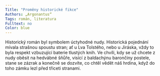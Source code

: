 ```yaml
---
Title: "Proměny historické fikce"
Authors: „Argonantus“
Tags: román, literatura
Fulltext: no
Color: blue
---
```

Historický román byl symbolem úctyhodné
nudy. Historická pojednání mívala
strašnou spoustu stran; ať u Lva Tolstého,
nebo u Jiráska, vždy to byla respekt vzbuzující
baterie tlustých knih. Ve chvíli, kdy
se už chcete z nudy oběsit na hedvábné
šňůře, visící z baldachýnu barončiny postele,
stane se zázrak a konečně se dozvíte,
co chtěl vědět náš hrdina, když do toho
zámku lezl před třiceti stranami.
